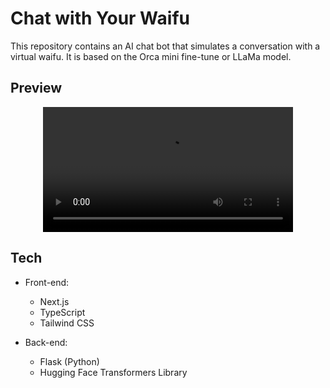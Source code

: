 # Chat with Your Waifu

This repository contains an AI chat bot that simulates a conversation with a virtual waifu. It is based on the Orca mini fine-tune or LLaMa model.

## Preview
<div align="center">
  <video  src="https://github.com/NIZE0000/chat-with-your-waifu/assets/41697381/8da18b12-54af-47e5-81e9-c7d63e77a04f" width="400" />
</div>

## Tech

- Front-end:
  - Next.js
  - TypeScript
  - Tailwind CSS

- Back-end:
  - Flask (Python)
  - Hugging Face Transformers Library

